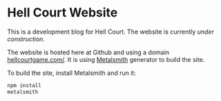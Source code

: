 # Hell Court Website

This is a development blog for Hell Court. The website is currently *under construction*.

The website is hosted here at Github and using a domain [hellcourtgame.com/](http://hellcourtgame.com/). It is using [Metalsmith](http://www.metalsmith.io/) generator to build the site.

To build the site, install Metalsmith and run it:
```sh
npm install
metalsmith
```

